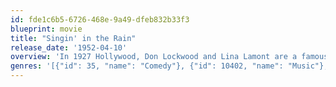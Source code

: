 ```yaml
---
id: fde1c6b5-6726-468e-9a49-dfeb832b33f3
blueprint: movie
title: "Singin' in the Rain"
release_date: '1952-04-10'
overview: 'In 1927 Hollywood, Don Lockwood and Lina Lamont are a famous on-screen romantic pair in silent movies, but Lina mistakes the on-screen romance for real love. When their latest film is transformed into a musical, Don has the perfect voice for the songs, but strident voice faces the studio to dub her voice. Aspiring actress, Kathy Selden is brought in and, while she is working on the movie, Don falls in love with her.'
genres: '[{"id": 35, "name": "Comedy"}, {"id": 10402, "name": "Music"}, {"id": 10749, "name": "Romance"}]'
---
```

